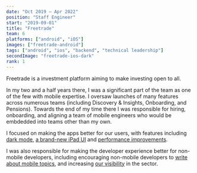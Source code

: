 ```yaml
---
date: "Oct 2019 – Apr 2022"
position: "Staff Engineer"
start: "2019-09-01"
title: "Freetrade"
team: 6
platforms: ["android", "iOS"]
images: ["freetrade-android"]
tags: ["android", "ios", "backend", "technical leadership"]
secondImage: "freetrade-ios-dark"
rank: 1
---
```

Freetrade is a investment platform aiming to make investing open to all.

In my two and a half years there, I was a significant part of the team as one of the few with mobile expertise. I oversaw launches of many features across numerous teams (including Discovery & Insights, Onboarding, and Pensions). Towards the end of my time there I was responsible for hiring, onboarding, and aligning a team of mobile engineers who would be embdedded into teams other than my own. 

I focused on making the apps better for our users, with features including [dark mode](https://twitter.com/freetrade/status/1227537684450758657), [a brand-new iPad UI](https://freetrade.io/blog/introducing-freetrade-for-ipad) and [performance improvements](articles/profiling-at-freetrade). 

I was also responsible for making the developer experience better for non-mobile developers, including encouraging non-mobile developers to [write about mobile topics](https://freetrade.io/blog/mobile-architecture-at-freetrade), and increasing [our visibility](https://freetrade.io/blog/how-do-we-work-on-mobile) in the sector.